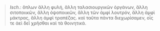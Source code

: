 

>  *Isch.*: ὅπλων ἄλλη φυλή, ἄλλη ταλασιουργικῶν ὀργάνων, ἄλλη σιτοποιικῶν, ἄλλη ὀψοποιικῶν, ἄλλη τῶν ἀμφὶ λουτρόν, ἄλλη ἀμφὶ μάκτρας, ἄλλη ἀμφὶ τραπέζας. καὶ ταῦτα πάντα διεχωρίσαμεν, οἷς τε ἀεὶ δεῖ χρῆσθαι καὶ τὰ θοινητικά.